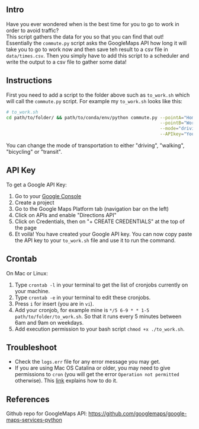 ## Intro
Have you ever wondered when is the best time for you to go to work in order to avoid traffic?  
This script gathers the data for you so that you can find that out!  
Essentially the `commute.py` script asks the GoogleMaps API how long it will take you to go to work now and then save teh result to a csv file in `data/times.csv`. Then you simply have to add this script to a scheduler and write the output to a csv file to gather some data!


## Instructions
First you need to add a script to the folder above such as `to_work.sh` which will call the `commute.py` script.
For example my `to_work.sh` looks like this:

```bash
# to_work.sh
cd path/to/folder/ && path/to/conda/env/python commute.py --pointA="Home address" \
                                                          --pointB="Work address" \
                                                          --mode="driving" \
                                                          --APIkey="Your-API-KEY" 2> logs.err
```

You can change the mode of transportation to either "driving", "walking", "bicycling" or "transit".

## API Key
To get a Google API Key:
1. Go to your [Google Console](https://console.cloud.google.com/)
2. Create a project
3. Go to the Google Maps Platform tab (navigation bar on the left)
4. Click on APIs and enable "Directions API"
5. Click on Credentials, then on "+ CREATE CREDENTIALS" at the top of the page
6. Et voilà! You have created your Google API key. You can now copy paste the API key to your `to_work.sh` file and use it to run the command.


## Crontab
On Mac or Linux:
1. Type `crontab -l` in your terminal to get the list of cronjobs currently on your machine.
2. Type `crontab -e` in your terminal to edit these cronjobs.
3. Press `i` for insert (you are in `vi`).
4. Add your cronjob, for example mine is `*/5 6-9 * * 1-5 path/to/folder/to_work.sh`.
So that it runs every 5 minutes between 6am and 9am on weekdays.
5. Add execution permission to your bash script `chmod +x ./to_work.sh`.

## Troubleshoot
- Check the `logs.err` file for any error message you may get.
- If you are using Mac OS Catalina or older, you may need to give permissions to `cron` (you will get the error `Operation not permitted` otherwise). This [link](https://blog.bejarano.io/fixing-cron-jobs-in-mojave/) explains how to do it.

## References
Github repo for GoogleMaps API: https://github.com/googlemaps/google-maps-services-python